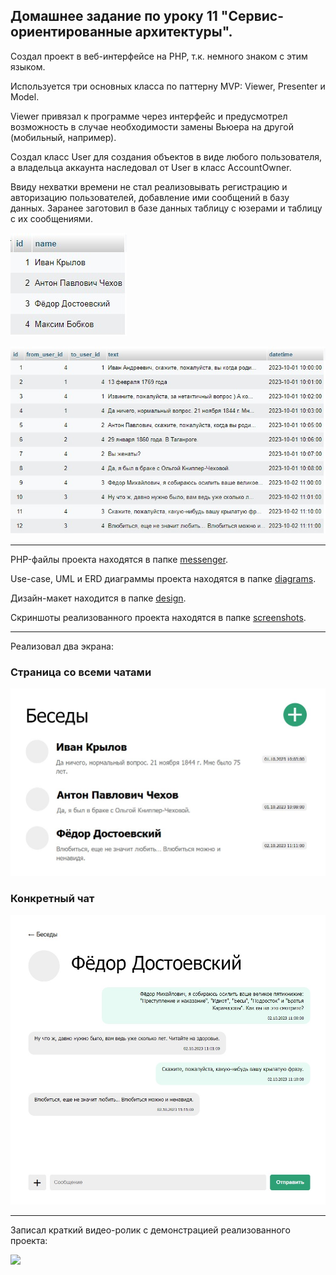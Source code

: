 ## Домашнее задание по уроку 11 "Сервис-ориентированные архитектуры".

Создал проект в веб-интерфейсе на PHP, т.к. немного знаком с этим языком. 

Используется три основных класса по паттерну MVP: Viewer, Presenter и Model.

Viewer привязал к программе через интерфейс и предусмотрел возможность в случае необходимости замены Вьюера на другой (мобильный, например).

Создал класс User для создания объектов в виде любого пользователя, а владельца аккаунта наследовал от User в класс AccountOwner.

Ввиду нехватки времени не стал реализовывать регистрацию и авторизацию пользователей, добавление ими сообщений в базу данных. Заранее заготовил в базе данных таблицу с юзерами и таблицу с их сообщениями.

![](screenshots/Скриншот-таблицы-БД-users.jpg)

![](screenshots/Скриншот-таблицы-БД-messages.jpg)

---

PHP-файлы проекта находятся в папке [messenger](https://github.com/biramax/Architecture/tree/main/Seminar-11/messenger).

Use-case, UML и ERD диаграммы проекта находятся в папке [diagrams](https://github.com/biramax/Architecture/tree/main/Seminar-11/diagrams).

Дизайн-макет находится в папке [design](https://github.com/biramax/Architecture/tree/main/Seminar-11/design).

Скриншоты реализованного проекта находятся в папке [screenshots](https://github.com/biramax/Architecture/tree/main/Seminar-11/screenshots).

---

Реализовал два экрана: 

### Страница со всеми чатами

<img src="screenshots/Скриншот-реализованного-проекта-1.jpg" width="600"/>

### Конкретный чат

<img src="screenshots/Скриншот-реализованного-проекта-2.jpg" width="600"/>

---

Записал краткий видео-ролик с демонстрацией реализованного проекта:

[![](https://img.youtube.com/vi/710zwUkbzjo/maxresdefault.jpg)](https://youtu.be/710zwUkbzjo)